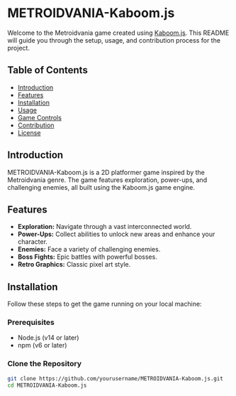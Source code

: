 # METROIDVANIA-Kaboom.js

Welcome to the Metroidvania game created using [Kaboom.js](https://kaboomjs.com/). This README will guide you through the setup, usage, and contribution process for the project.

## Table of Contents

- [Introduction](#introduction)
- [Features](#features)
- [Installation](#installation)
- [Usage](#usage)
- [Game Controls](#game-controls)
- [Contribution](#contribution)
- [License](#license)

## Introduction

METROIDVANIA-Kaboom.js is a 2D platformer game inspired by the Metroidvania genre. The game features exploration, power-ups, and challenging enemies, all built using the Kaboom.js game engine.

## Features

- **Exploration:** Navigate through a vast interconnected world.
- **Power-Ups:** Collect abilities to unlock new areas and enhance your character.
- **Enemies:** Face a variety of challenging enemies.
- **Boss Fights:** Epic battles with powerful bosses.
- **Retro Graphics:** Classic pixel art style.

## Installation

Follow these steps to get the game running on your local machine:

### Prerequisites

- Node.js (v14 or later)
- npm (v6 or later)

### Clone the Repository

```bash
git clone https://github.com/yourusername/METROIDVANIA-Kaboom.js.git
cd METROIDVANIA-Kaboom.js

